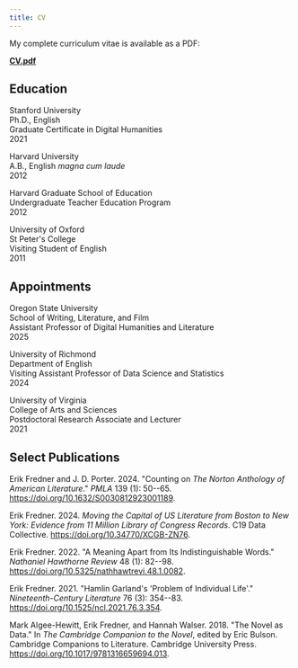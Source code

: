 ```yaml
---
title: CV
---
```


My complete curriculum vitae is available as a PDF:

[**CV.pdf**](https://erikfredner.github.io/cv/cv.pdf)

## Education

Stanford University\
Ph.D., English\
Graduate Certificate in Digital Humanities\
2021

Harvard University\
A.B., English *magna cum laude*\
2012

Harvard Graduate School of Education\
Undergraduate Teacher Education Program\
2012

University of Oxford\
St Peter's College\
Visiting Student of English\
2011

## Appointments

Oregon State University\
School of Writing, Literature, and Film\
Assistant Professor of Digital Humanities and Literature\
2025

University of Richmond\
Department of English\
Visiting Assistant Professor of Data Science and Statistics\
2024

University of Virginia\
College of Arts and Sciences\
Postdoctoral Research Associate and Lecturer\
2021

## Select Publications

Erik Fredner and J. D. Porter. 2024. "Counting on *The Norton
  Anthology* *of* *American Literature*." *PMLA* 139 (1): 50--65.
  <https://doi.org/10.1632/S0030812923001189>.

Erik Fredner. 2024. *Moving the Capital of US Literature from Boston
  to New York: Evidence from 11 Million Library of Congress Records*.
  C19 Data Collective. <https://doi.org/10.34770/XCGB-ZN76>.

Erik Fredner. 2022. "A Meaning Apart from Its Indistinguishable
  Words." *Nathaniel Hawthorne Review* 48 (1): 82--98.
  <https://doi.org/10.5325/nathhawtrevi.48.1.0082>.

Erik Fredner. 2021. "Hamlin Garland's 'Problem of Individual Life'."
  *Nineteenth-Century Literature* 76 (3): 354--83.
  <https://doi.org/10.1525/ncl.2021.76.3.354>.

Mark Algee-Hewitt, Erik Fredner, and Hannah Walser. 2018. "The Novel
  as Data." In *The Cambridge Companion to the Novel*, edited by Eric
  Bulson. Cambridge Companions to Literature. Cambridge University
  Press. <https://doi.org/10.1017/9781316659694.013>.
